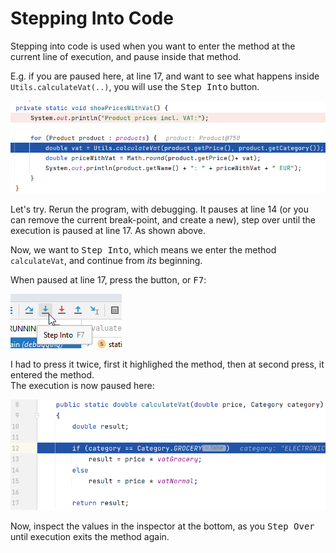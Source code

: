 ﻿# Stepping Into Code

Stepping into code is used when you want to enter the method at the current line of execution, and pause inside that method.

E.g. if you are paused here, at line 17, and want to see what happens inside `Utils.calculateVat(..)`, you will use the <kbd>Step Into</kbd> button.

![](PauseAtLine17.png)

Let's try. Rerun the program, with debugging. It pauses at line 14 (or you can remove the current break-point, and create a new), 
step over until the execution is paused at line 17. As shown above.

Now, we want to <kbd>Step Into</kbd>, which means we enter the method `calculateVat`, and continue from _its_ beginning.

When paused at line 17, press the button, or <kbd>F7</kbd>:

![](StepIntoButton.png)

I had to press it twice, first it highlighed the method, then at second press, it entered the method.\
The execution is now paused here:

![](PauseInsideCalcVat.png)

Now, inspect the values in the inspector at the bottom, as you <kbd>Step Over</kbd> until execution exits the method again.

